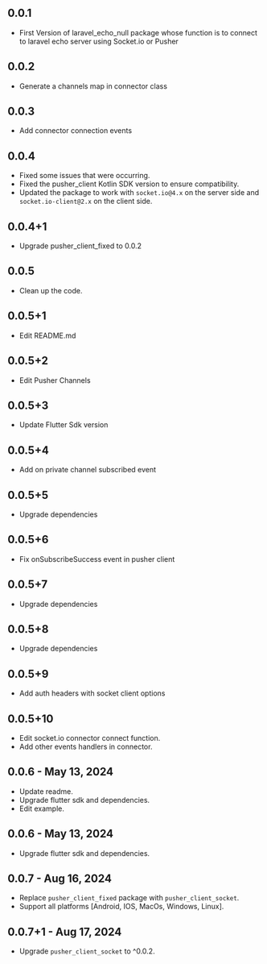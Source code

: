 ## 0.0.1

- First Version of laravel_echo_null package whose function is to connect to laravel echo server using Socket.io or Pusher

## 0.0.2

- Generate a channels map in connector class

## 0.0.3

- Add connector connection events

## 0.0.4

- Fixed some issues that were occurring.
- Fixed the pusher_client Kotlin SDK version to ensure compatibility.
- Updated the package to work with `socket.io@4.x` on the server side and `socket.io-client@2.x` on the client side.

## 0.0.4+1

- Upgrade pusher_client_fixed to 0.0.2

## 0.0.5

- Clean up the code.

## 0.0.5+1

- Edit README.md

## 0.0.5+2

- Edit Pusher Channels

## 0.0.5+3

- Update Flutter Sdk version

## 0.0.5+4

- Add on private channel subscribed event

## 0.0.5+5

- Upgrade dependencies

## 0.0.5+6

- Fix onSubscribeSuccess event in pusher client

## 0.0.5+7

- Upgrade dependencies

## 0.0.5+8

- Upgrade dependencies

## 0.0.5+9

- Add auth headers with socket client options

## 0.0.5+10

- Edit socket.io connector connect function.
- Add other events handlers in connector.

## 0.0.6 - May 13, 2024

- Update readme.
- Upgrade flutter sdk and dependencies.
- Edit example.

## 0.0.6 - May 13, 2024

- Upgrade flutter sdk and dependencies.


## 0.0.7 - Aug 16, 2024

- Replace `pusher_client_fixed` package with `pusher_client_socket`.
- Support all platforms [Android, IOS, MacOs, Windows, Linux].

## 0.0.7+1 - Aug 17, 2024

- Upgrade `pusher_client_socket` to ^0.0.2.
